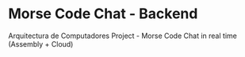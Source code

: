 # Morse Code Chat - Backend
Arquitectura de Computadores Project - Morse Code Chat in real time (Assembly + Cloud)
